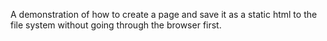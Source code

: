 A demonstration of how to create a page and save it as a static html to the file system
without going through the browser first.


